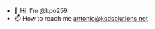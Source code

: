 - 👋 Hi, I’m @kpo259
- 📫 How to reach me antonio@ksdsolutions.net

<!---
kpo259/kpo259 is a ✨ special ✨ repository because its `README.md` (this file) appears on your GitHub profile.
You can click the Preview link to take a look at your changes.
--->
